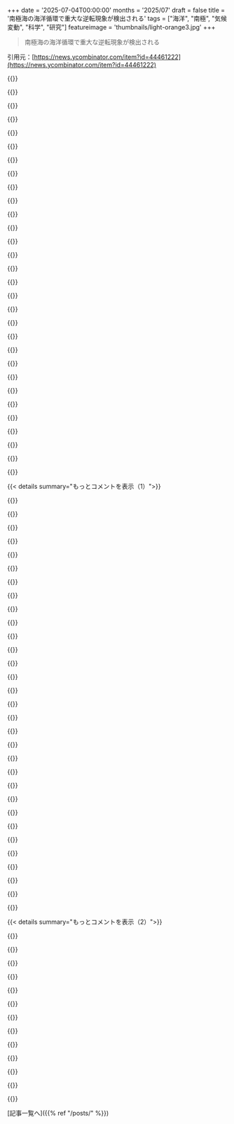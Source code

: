 +++
date = '2025-07-04T00:00:00'
months = '2025/07'
draft = false
title = '南極海の海洋循環で重大な逆転現象が検出される'
tags = ["海洋", "南極", "気候変動", "科学", "研究"]
featureimage = 'thumbnails/light-orange3.jpg'
+++

> 南極海の海洋循環で重大な逆転現象が検出される

引用元：[https://news.ycombinator.com/item?id=44461222](https://news.ycombinator.com/item?id=44461222)




{{<matomeQuote body="南極の南にある深海の噴出孔は本物だけど、小さいよ。年間に炭素がPg Cで数十分の1くらい出る程度。それが大気中のCO₂を2倍にするとかって主張は、観測値や物理的な限界から考えて3桁も流量を大げさに言ってるね。南緯60度以南からの深層水のガス放出の最も楽観的な推定値は年間0.36 Pg C。たとえその3倍の速さで止まらず続いたとしても、プレスリリースの「2倍になる」って主張（895 Pg C増）を正当化するには800年以上かかる計算になるよ。<br>じゃあ塩分逆転で何が起きるかっていうと：<br>－棚氷が温かい底層水に触れて、海面上昇が速まる。<br>－南大洋がCO₂吸収源としての役割を年間Pg Cで数十分の1くらい減らして、全体の海の吸収（年間約2.7 Pg C）を少し下げる。<br>－大気の循環パターンを乱して、大西洋の海洋循環にも影響が出る可能性がある（この関連性はまだ推測だけどね）。" userName="taylorlapeyre" createdAt="2025/07/04 05:49:22" color="#ff33a1">}}




{{<matomeQuote body="原記事を読んでPNASの論文（https://www.pnas.org/doi/10.1073/pnas.2500440122）も見たよ。<br>君が言ってる深海の噴出孔はポイントがズレてると思うな。記事は南極海での冷たいCO₂が豊富な水の湧き上がりについて話してるんであって、噴出孔からの放出じゃないよ。<br>あと、PNASの論文自体はCO₂については特に触れてなくて、湧き上がりについてだけなんだよね。記事のサマリーがプレスリリースを基にしてCO₂と結びつけてるみたい。<br>君が挙げた関連性以外にも、PNASの論文は、今回の結果が、今の氷と海の相互作用モデルではこういう観測トレンドが出てこないことを示してるって指摘してるよ。" userName="mturmon" createdAt="2025/07/04 06:24:22" color="#ff5733">}}




{{<matomeQuote body="確認させてほしいんだけど、「Pg C yr⁻¹」って「年間ペタグラム炭素」って意味で合ってる？<br>それって「C」（炭素）だけの質量？それとも「CO₂」の質量？（12と44で3倍くらい違うから、そんなに重要じゃないかもしれないけど、意味を正確に理解したいんだよね。）" userName="gus_massa" createdAt="2025/07/04 11:17:48" color="">}}




{{<matomeQuote body="あと、なんでより一般的なギガトンじゃなくてペタグラムを使うの？" userName="WithinReason" createdAt="2025/07/05 12:40:45" color="">}}




{{<matomeQuote body="その南極の南にある深海の噴出孔って、正確にはどこにあるの？地図で確認したけど、南極より南に何も見つけられなかったんだ。" userName="vertnerd" createdAt="2025/07/04 10:50:56" color="">}}




{{<matomeQuote body="説明ありがとう！こういうクリックベイトのタイトルが、すごく面白い技術的な気候科学の話の周りに何度も出てきて、無駄なパニックを引き起こすだけでなく、否定論者が「でしょ？」って言ってデマだと指摘して疑念を煽るのに使われちゃうんだよね。マジでイライラするよ。だって、こういう研究って例外なく気候変動が起きてて、どんどん悪化してて、CO₂を増幅させるフィードバックループを引き起こしてるって示してるのにさ。" userName="ImaCake" createdAt="2025/07/04 06:03:08" color="#ff33a1">}}




{{<matomeQuote body="なんかフォーラムのテキトーなコメント一つだけで「デマだ！」って飛びつくのは、ちょっと早すぎない？記者が間違いを犯すことは多いし、それを心に留めておくのは良いけど、フォーラムの素人なんてさらにヒドイもんだよ。" userName="cedilla" createdAt="2025/07/04 08:28:50" color="">}}




{{<matomeQuote body="君が言うこと聞いてると、これって大惨事ってことじゃないの？じゃあ、なんでNet Zero（温暖化ガス実質ゼロ）の取り組みが基本的に崩壊してるの説明できる？なんで多くの国は言うこととやってること違うの？生存がかかってるっていう意見は、全然一致してないみたいだね。" userName="vixen99" createdAt="2025/07/04 06:38:40" color="">}}




{{<matomeQuote body="普通の議論の進め方と違うな。自分の主張が絶対だって言うなら悪い科学者、分からないって言えば良い科学者だ。でも、Global warming、wage gap、それに他の3つの言っちゃいけない話題とか、これら全部について同じ科学的な理由で間違ってる人がいて、そういう人たちは自分が間違ってる可能性を受け入れないんだ。だから、俺の知る限り、Global warmingについて話してる人って、他の科学的に間違ったことを信じてる人たちだけだよ。" userName="eastbound" createdAt="2025/07/04 13:05:20" color="">}}




{{<matomeQuote body="水は氷より密度が高いんだから、棚氷が溶けたら海面って下がるんじゃないの？" userName="irthomasthomas" createdAt="2025/07/04 09:58:30" color="">}}




{{<matomeQuote body="浮いてる氷は溶けて水になっても、もともと押しのけてた水の量と同じだから海面は変わらないよ。でもGreenlandとかAntarcticaみたいな陸の上にある氷が溶けたら、それは海面を上げる原因になるんだ。" userName="_fizz_buzz_" createdAt="2025/07/04 10:15:28" color="#ff33a1">}}




{{<matomeQuote body="実は浮いてる氷が溶けると、ほんの少しだけ海面は上がるんだ。氷は海水より塩分濃度が低いからね。陸地の氷が溶けることによる影響の3％くらいに相当するかな。" userName="belorn" createdAt="2025/07/04 16:55:06" color="">}}




{{<matomeQuote body="確かめる方法は一つだけ…コップに氷入れて観察してみなよ。<br>(追記：やってみた結果報告。水面は変わらないか、測れないくらいの変化だったよ。)<br>(追記2：もっとちゃんとやった実験はこちら：https://skepticalscience.com/Sea-level-rise-due-to-floating-...)" userName="Matumio" createdAt="2025/07/04 10:12:15" color="#45d325">}}




{{<matomeQuote body="海氷はもちろん関係ないけど、post-glacial reboundで海面が下がってる場所もあるよ。詳しくはこちら：https://en.m.wikipedia.org/wiki/Post-glacial_rebound" userName="Avshalom" createdAt="2025/07/04 15:45:43" color="#785bff">}}




{{<matomeQuote body="記事では深層水が暖かいって書いてあるけど、俺の知る限り深層水は冷たくて表層水が熱いんじゃない？ (https://en.wikipedia.org/wiki/Upwelling) 2023年の研究 (https://www.sciencedaily.com/releases/2023/03/230330102327.h...) では、Antarctic overturningが遅くなってるのが観測されてて、これが深層水を暖かくする原因になるって。記事にある論文 (https://www.pnas.org/doi/epub/10.1073/pnas.2500440122) を見るともっとはっきりするけど、極域のSouthern Oceanでは冷たくて塩分濃度の低い表層水の下に、暖かくて塩分濃度の高い深層水があるんだって。冬には冷却や海氷形成で混合が進むけど、この10年は表層水が薄まったせいで混ざりにくくなって、深層の熱が閉じ込められてた。でも2015年以降は逆転して、表層の塩分濃度が上がって混合が進みやすくなり、海氷が記録的な低さになってる、と。" userName="abhijat" createdAt="2025/07/04 05:48:47" color="#785bff">}}




{{<matomeQuote body="あと、このリンクが温かい深層水について説明してるよ。URL:https://en.m.wikipedia.org/wiki/Circumpolar_deep_water" userName="jteg6886" createdAt="2025/07/04 06:11:23" color="#38d3d3">}}




{{<matomeQuote body="閉じ込められた暖かさって言っても、深層水が”熱い”って絶対的な意味じゃないよ。ただ、塩分が多くて密度が高くて、表面より相対的に温かいってこと。" userName="SwtCyber" createdAt="2025/07/04 06:54:42" color="#ff5733">}}




{{<matomeQuote body="一般的に、十分な深さだと海水温は一定らしいね[0]。南極海みたいな高緯度では、どの深さでも一定だよ。<br>表面温度は真水で密度が最大になる4℃より低いと思う（水は負の熱膨張があるから膨張して浮く！）。南極海は塩分が33～34‰で最大密度は0℃以下だけど[1]、それでも周囲温度がさらに低いと冷たい水の方が軽くなるんだ。<br>URL:https://en.wikipedia.org/wiki/File:ThermoclineSeasonDepth.pn...https://en.wikipedia.org/wiki/File:T-S_diagram.pdf" userName="user070223" createdAt="2025/07/04 06:51:41" color="#785bff">}}




{{<matomeQuote body="温度の小さな変化でも、カニみたいな生き物の代謝に大きく影響するってことを思い出したよ。URL:https://www.globalseafood.org/advocate/noaa-confirms-link-be..." userName="Modified3019" createdAt="2025/07/04 07:53:14" color="#38d3d3">}}




{{<matomeQuote body="もし今、深層水が上昇して何百年分も貯め込んだCO2を放出してるなら、地球の気候の仕組みが大きく変わってるってことだよね。斬新な衛星プロセッサのおかげでこれが分かったってのもすごい。" userName="SwtCyber" createdAt="2025/07/04 06:49:49" color="#ff5c5c">}}




{{<matomeQuote body="これが斬新な衛星プロセッサで見つかったって事実を聞くと、このトピックに詳しくない俺みたいな人間は、過去にも同じことが起こったけど観測手段がなかっただけなんじゃないかって思うよ。衛星は数十年しか使ってないけど、地球や海はずっと前からここにあるんだからね。" userName="matt_s" createdAt="2025/07/04 15:29:41" color="#ff33a1">}}




{{<matomeQuote body="過去にもあったし、間接的に観測もしてるよ。北大西洋の海流が止まった時は、西ヨーロッパの一部が氷河に覆われたんだ。気候モデルは特定の範囲内ではすごく正確だよ。その範囲を超えると、今回みたいな未知のティッピングポイントが出てくる。新品の精密機械の予測と、落としてハンマーで叩いた後の予測の違いみたいなもんだね。だから温暖化目標1.5℃は無責任に高すぎたんだ。あと18ヶ月くらいで超えるだろうし、よく分かってる気候学からどんどん外れていくにつれて、この記事みたいなひどいニュースが増えると思うよ。" userName="hedora" createdAt="2025/07/05 02:32:45" color="#ff5c5c">}}




{{<matomeQuote body="”俺たちのデータセットだと2024年の世界の年平均気温は、産業革命前（1850-1900年）の平均より1.62±0.06℃（2.91±0.11°F）高くなるって推定されてる。Berkeley Earthが年平均で1.6℃（2.9°F）を超えたのは初めてで、重要な1.5℃（2.7°F）の閾値を超えたのは2023年にわずかに超えて以来、2回目だ。”<br>URL:https://berkeleyearth.org/global-temperature-report-for-2024..." userName="mistrial9" createdAt="2025/07/07 14:37:31" color="#785bff">}}




{{<matomeQuote body="なんで深層水の方が表面水より溶けてるCO2が多いの？" userName="geysersam" createdAt="2025/07/04 08:44:03" color="">}}




{{<matomeQuote body="深さがあって圧力高いから、もっとガスを溶かすことができるんだよ。" userName="bo0tzz" createdAt="2025/07/04 08:48:00" color="#45d325">}}




{{<matomeQuote body="生物ポンプって知ってる？表面で植物プランクトンとかが作った有機物が、海の深いところに沈んで、そこで分解されてまたCO2に戻るんだってさ。これ詳しいよ：https://en.wikipedia.org/wiki/Biological_pump" userName="pfdietz" createdAt="2025/07/04 14:06:49" color="#45d325">}}




{{<matomeQuote body="小説「the three body problem」みたいに、宇宙人が科学をダメにするためにAIを送ってきたって話あるじゃん？今まさに俺たちが作ったLLMsとかAIがそれをやってる気がするよ。もう何信じていいか分からない。科学はクリックベイト化されてAIがそれを加速させてるし、コメントとかが話をさらにややこしくしてる。宇宙人、もう来てるんじゃない？いつになったらみんな気づいて行動するの？" userName="bawana" createdAt="2025/07/04 11:33:32" color="#38d3d3">}}




{{<matomeQuote body="科学の現状への心配は分かるよ。でも、地球温暖化の大きな問題はもう分かってるんだ。行動できないのは細かい議論のせいじゃなくて、囚人のジレンマみたいな問題の性質と、石油ロビーが政治と繋がってるからなんだよね。" userName="like_any_other" createdAt="2025/07/04 12:38:12" color="#ff5733">}}




{{<matomeQuote body="みんな驚くべきだよね、永久機関を発明したのに企業が利益のために隠蔽しようとしてるんだぜ？陰謀論者が言ってた通りだ！しかもその陰謀論者たちもそれを隠そうとしてるんだよ。唯一違うのは、この永久機関が直射日光の下でしか動かないってことだけだね。" userName="immibis" createdAt="2025/07/04 14:22:38" color="">}}




{{<matomeQuote body="マジで意味分かんないのはさ、その企業のうちの一つには大きな永久機関部門があるのに、それを進めようとする気配が全くないことだよ。" userName="jfengel" createdAt="2025/07/04 19:08:01" color="">}}




{{< details summary="もっとコメントを表示（1）">}}

{{<matomeQuote body="こういう状態って何十年も続いてるんだよ。LLMsが自動化したかもだけど、人間の手でも十分安くて効果的だった。だから、まあ行動なんて起きないよね。みんな現実を見てても行動は難しいのに、解決策にはトレードオフがあるし、コストは誰かに払わせたい。それに、全部デマだって信じてる影響力のある人たちもいるし、進歩はゼロ。問題が加速しないだけでもマシかもね。（まあ、加速してるみたいだけど。）" userName="jfengel" createdAt="2025/07/04 19:05:06" color="#ff33a1">}}




{{<matomeQuote body="でもさ、今の俺たちはこれと逆のことをするのにめっちゃ有利な場所にいるんだよ。AIをうまく使えば、正確な情報を広める大規模なキャンペーンを自動でやれるかもね。" userName="rbanffy" createdAt="2025/07/07 07:21:19" color="">}}




{{<matomeQuote body="それって「科学」のことじゃなくて、クリックベイトなジャーナリズムに文句言ってるだけでしょ？科学とジャーナリズムは別物だよ。まあ、そうは言っても、2011年に敵対的AIが世界を乗っ取って、裏で人類文明を滅ぼそうとしてる状況と今の世界って、見分けつかないよねってのには同意するけどさ。" userName="matthewdgreen" createdAt="2025/07/04 16:46:39" color="">}}




{{<matomeQuote body="LLMは偽情報と戦うチャンスをくれるんだ。たしかに両刃の剣だけど、情報過多な現代では希望を与えてくれるね。自分で全部調べてフィルターして理解するなんて無理だから、LLMがあれば自分に合ったスタイルで深く学べるんだ。" userName="soulofmischief" createdAt="2025/07/04 14:25:54" color="">}}




{{<matomeQuote body="17年前の本のネタバレを気にするのは無理があるよ。特にあのシリーズは、どんどんご都合主義な「あはは、まさか誰も予想しなかっただろう？」みたいな展開で無理やり話を進めるしね。" userName="ethbr1" createdAt="2025/07/04 12:12:04" color="">}}




{{<matomeQuote body="いや、それは違うね。フィクション作品について書くときは、常にネタバレ注意って前置きすべきだよ。" userName="Gud" createdAt="2025/07/04 13:20:40" color="">}}




{{<matomeQuote body="それマジ？ありえない。ネタバレの猶予期間は永遠じゃないよ。SnapeがDumbledoreを殺したとか、LeiaがLukeの妹とか、Paul AtreidesがGod-Emperorになったとか、もう誰もショック受けないでしょ。メディアは公開されて、みんな消費してるんだから。興味がある人はとっくに消費してるはずだよ。" userName="ethbr1" createdAt="2025/07/04 13:47:24" color="">}}




{{<matomeQuote body="こういう本をまだ見たり読んだりしてない人もたくさんいるんだよ。無作為に重要なプロットをばらすのは、ただの嫌がらせだよ。" userName="Gud" createdAt="2025/07/04 14:13:08" color="">}}




{{<matomeQuote body="みんながメディアについていけてないのは私の問題じゃないね。もし誰かが既に別のかたちで存在するものにそこまでこだわるなら、そっちで消費すればいいじゃん？ 10年以上遅れてて、本も読まない人のために自分を検閲するつもりはないよ。" userName="ethbr1" createdAt="2025/07/04 21:02:42" color="">}}




{{<matomeQuote body="何が「問題」なの？誰もあなたに自分を検閲しろなんて言ってないよ。ただ単に、ネタバレの前に何か一言つけてってお願いしてるだけ。" userName="Gud" createdAt="2025/07/05 10:20:59" color="">}}




{{<matomeQuote body="「ネタバレ」で台無しになるストーリーなんて、そもそも見る価値ないでしょ。" userName="_Algernon_" createdAt="2025/07/04 12:13:16" color="">}}




{{<matomeQuote body="ほとんどの気候研究は、気候変動の影響について楽観的な予測から悲観的な予測まで範囲を示すよね。<br>過去30年間の研究がどうなったかを知るのは興味深いだろうな。<br>どうも悲観的な見積もりの方が現実になった気がする。" userName="Ringz" createdAt="2025/07/04 07:16:31" color="">}}




{{<matomeQuote body="https://www.scientificamerican.com/article/climate-science-p...<br>https://www.vice.com/en/article/the-uns-devastating-climate-...<br>古い記事だね。最近は「ドーマリズム」への反発がさらに強くて、十分に悪いニュースを抑圧する力として働いてると思うよ。<br>”Don’t look up！”って感じかな。" userName="exe34" createdAt="2025/07/04 07:25:32" color="#45d325">}}




{{<matomeQuote body="自己強化フィードバックによるティッピングポイントの可能性を無視するのは、ガソリンスタンドの近くでマッチで遊ぶようなものだね。<br>もちろんドーマーたちが間違ったこともある。例えば、2015年9月には北極が氷なしになると予測してた:<br>https://arctic-news.blogspot.com/2013/09/is-the-north-pole-n...<br>でも、俺は狂った主流派よりも、起こりうる悪いことの骨の折れるリストを作る彼らを支持するよ。主流派はまずマッチの供給を増やすことしか考えてないように見えるからね。<br>こちらも見て:<br>https://dothemath.ucsd.edu/post-index/" userName="BlueTemplar" createdAt="2025/07/04 15:38:02" color="#785bff">}}




{{<matomeQuote body="いくら「REEEE-search」したっていいさ。<br>事実は俺たちが全体的な寒冷期にいて、すぐに北へ移動する可能性があることを示してる。<br>「最近の科学」は化石燃料の使用と相関関係の急増を示す傾向にあるけど、こうした研究は俺たちに「橋」を売りつけようとする連中が作ってるから信用できないね。<br>70年代、80年代、そして90年代の一部の科学研究は逆を示してたんだ。<br>これを認めなきゃいけないし、全部考慮に入れなきゃね。<br>ああ、君は怒るだろうけど、それは重要じゃないよ。" userName="hdb385" createdAt="2025/07/07 20:18:54" color="#785bff">}}




{{<matomeQuote body="誰かこれ、簡単な言葉で説明してくれない？<br>何が起きてるのか（5歳児にもわかるように）と、その結果どうなるのかを知りたいんだ。" userName="csomar" createdAt="2025/07/04 05:17:16" color="">}}




{{<matomeQuote body="予測できない天候パターンになるね。<br>乾燥地帯でモンスーンが来たり、モンスーンに頼ってる国が干上がったり…。<br>だから投資も不安定になる。<br>砂漠の谷にある家や工場が洪水になりやすくなったり、発電所のあるダムが機能しなくなったりするかもね。<br>つまり、保険をかけられない富ができたり、あるいはそれがもはや存在しなくなったりするわけさ。" userName="ashoeafoot" createdAt="2025/07/04 05:23:38" color="#ff5c5c">}}




{{<matomeQuote body="そして結果として、居住不可能な地域からの大規模な移住が起こるだろうね。<br>何十億もの人々が影響を受けるとなると、その意味するところを想像するのは難しいよ。" userName="signalToNose" createdAt="2025/07/04 05:59:55" color="">}}




{{<matomeQuote body="南米と中米から北米への気候変動による移住はもう始まってるよ。今アメリカが移民問題だと思ってるなら、その数が桁違いに増えたら移民に関するプロパガンダがどれだけ酷くなるか想像もできないね。" userName="distortionfield" createdAt="2025/07/04 19:51:16" color="">}}




{{<matomeQuote body="流れが逆転することの結果と、大気中のCO2が倍になることの結果、どっちが問題なの？" userName="Workaccount2" createdAt="2025/07/04 05:19:31" color="">}}




{{<matomeQuote body="こういうコメント欄だと、現実離れした推測や気候変動終末論、人間が地球をダメにしてるって皮肉ばっかり出てくるよね。ここは確かな事実を議論する場所じゃないんだよ。" userName="DoneWithAllThat" createdAt="2025/07/04 14:27:27" color="">}}




{{<matomeQuote body="南極海のことはあまり知らなかったんだけど、ちょっと調べたらYouTubeに良い情報があったよ。見てみて。<br>https://www.youtube.com/watch?v=8VMSF28J9H4" userName="n2fole00" createdAt="2025/07/04 07:22:22" color="#38d3d3">}}




{{<matomeQuote body="海流はAMOCで流れると思ってたけど、SMOCdownくらったって感じ？<br>控えめに言われたIPCCの推定値が本当の軌道だってふりを続けてる限り、何度も驚かされるんだろうね。ほとんどの気候科学者が落ち込んでるのも偶然じゃないよ。" userName="moffkalast" createdAt="2025/07/04 07:47:48" color="#785bff">}}




{{<matomeQuote body="ロンドンを見て西に線を引いて、気候を比べてみて。ニューヨークを見て東に行くのと同じだよ。海流がロンドンを暖かく保って、NYCを涼しくしてるんだ。だからこれは重大なこと。南極海に行ったことがあるけど、科学者からずっと講義を受けたんだ。南極の北は、陸地にぶつからずに海が完全に地球を一周できる唯一の場所で、世界の海のエンジンと見なされてる。その海が私たちが排出した余分なCO2のほとんどを吸収してくれてて、たくさん深海に埋められてるんだ。でも海が暖かくなると、CO2をあまり捕まえられなくなって、悪い日が迫ってる。このニュースは、その地域での吸収の低下だけでなく、大気中にさらにCO2を送るだけでなく、他の海流にとって恐ろしく未知のその後の影響があることを知らせてるんだ。" userName="lancewiggs" createdAt="2025/07/04 07:46:02" color="#ff5733">}}




{{<matomeQuote body="どうやって海流がNYCを涼しくしてるの？ロッキー山脈による大気循環の擾乱が原因で、高緯度の空気が北米東部に流れ込むんだと思ってた。そういえば、その後の空気の北への戻りもヨーロッパを暖める原因になってるし、ガルフストリームからの暖かさだけじゃないよ。ガルフストリームは実はアメリカ東部を暖めるんだ、そうそう。<br>https://www.americanscientist.org/article/the-source-of-euro..." userName="pfdietz" createdAt="2025/07/04 14:16:13" color="#45d325">}}




{{<matomeQuote body="次は、AMOCの崩壊だな。" userName="cyberlimerence" createdAt="2025/07/04 05:11:50" color="">}}




{{<matomeQuote body="AMOCは2025年から2075年の間に崩壊する可能性があるっていう報告があったよ。2025年が非常に可能性低いって言われてたけど、そうだといいな…。" userName="SlowTao" createdAt="2025/07/04 06:37:07" color="">}}




{{<matomeQuote body="2050年までに42〜76％（プレプリント）だって。<br>https://youtu.be/-ArfmobaCyc<br>https://arxiv.org/html/2406.11738v1#bib.bib12" userName="burnt-resistor" createdAt="2025/07/07 06:18:41" color="#ff5c5c">}}




{{<matomeQuote body="オーケー、これは心配なニュースだけど、記事から集められた情報だとこれは歴史的なデータがない新しい技術なんだね。なんでこれが南極海が周期的にやってることじゃないって言えるの？" userName="FjordWarden" createdAt="2025/07/04 10:50:14" color="#ff5c5c">}}




{{<matomeQuote body="たぶん、前にも現地調査で歴史的なデータはあったけど、ずっと少なかっただけじゃない？" userName="BlueTemplar" createdAt="2025/07/04 16:22:57" color="">}}

{{</details>}}




{{< details summary="もっとコメントを表示（2）">}}

{{<matomeQuote body="記事からは明確じゃないけど、確かに妥当な推測だね。" userName="FjordWarden" createdAt="2025/07/04 21:44:52" color="">}}




{{<matomeQuote body="もしこれが海のこの部分が画像化／研究されたのが初めてなら、どうやってこれが異常で周期的に起こることじゃないってわかるの？" userName="ars" createdAt="2025/07/04 05:44:14" color="#ff5c5c">}}




{{<matomeQuote body="全く同じこと思ったよ。記事でもこの地域で何か測定できたのが初めてだって何度も言ってるし。私の科学に対する考えでは、物事の通常の状態について結論を出す前に、ある程度の期間測定する必要があると思うんだ。これは気候変動に反対してるわけじゃないけど、こういうジャーナリズムは懐疑論者を煽るだけだと思うよ。" userName="bronco21016" createdAt="2025/07/04 06:53:33" color="#ff5733">}}




{{<matomeQuote body="歴史的なデータは海洋循環モデルと一致してて、これまで安定してたって仮説を補強してるんだよね。今回の新しい観測は、循環が弱まってることと一致してる。原則には賛成だけど、僕の印象（専門家じゃないけど多分違うかも）では、安定した状態を支持する追加データもあった気がするな。" userName="truculent" createdAt="2025/07/04 11:25:06" color="#ff5c5c">}}




{{<matomeQuote body="記事の「南極海は低気温と海氷の複雑な変化で衛星から事実上アクセス不可能だった」って文、マジで意味不明なんだけど！面白い話なのに、この記事全体がAIのゴミなんじゃないかって疑っちゃうよ。" userName="vertnerd" createdAt="2025/07/04 11:00:42" color="">}}




{{<matomeQuote body="専門家じゃない人がすぐに理解できないことを「AIのゴミ」って疑っちゃうのは本当に危険だよ。<br>南極海での衛星の課題について知りたければ、オンラインに情報は山ほどある。ほら、こことか見てみなよ。<br>https://journals.ametsoc.org/view/journals/bams/105/12/BAMS-...<br>僕も専門家じゃないし、最初はわからなかった。現実世界は複雑で理解が難しいもんだよ。" userName="grimborg" createdAt="2025/07/04 12:15:55" color="#ff33a1">}}




{{<matomeQuote body="あなたが貼った記事、なんで昔は「低気温と海氷」のせいで「事実上アクセス不可能」だったのに今は違うのか、説明されてないじゃん。<br>それに、「南極海での衛星の課題」で検索したけど、たくさんじゃなくて情報が見つからなかったよ。<br>追記：結局、課題を議論してるリンクはこれ↓見つけたけど、解決したとは言ってないね。記事の「衛星からアクセス不可能」って主張は全然支持できないな。<br>https://www.tandfonline.com/doi/pdf/10.1080/15481603.2023.21..." userName="PopAlongKid" createdAt="2025/07/04 13:10:28" color="#45d325">}}




{{<matomeQuote body="AIじゃなくてもゴミな記事はあるかもね。ポピュラーサイエンスはいつもちょっと疑って読んだ方がいいよ。論文の翻訳の翻訳だから。<br>例えば、「ET生命発見！」っていう派手な見出しが、実際の論文では「測定器が星の光をちょっと観測した結果、この惑星は焼けても凍ってもないかもね、知らんけど」ってレベルだったりするんだ。" userName="Cthulhu_" createdAt="2025/07/04 12:05:53" color="#785bff">}}




{{<matomeQuote body="あの文章（記事のヤツ）は確かに変だけど、ジャーナリズムの意図を善意に解釈すればほぼ意味は通じると思う。<br>衛星自体じゃなくて、衛星を使ったリモートセンシングの話だよ。それがうまくいかない面白いケースはたくさんある。問題は、モデルが正しいか確認するための現地のデータがすごくお金かかるってことだね。" userName="pastage" createdAt="2025/07/04 12:10:36" color="#ff33a1">}}




{{<matomeQuote body="システムがこれまでの安定状態から遠すぎると、こういうひどいことが起こるんだよ。<br>劇的に違う状態になっちゃって、人口のかなりの部分がいなくなるかもしれないね。" userName="whatever1" createdAt="2025/07/04 05:09:53" color="">}}




{{<matomeQuote body="僕が使う例はこれ。ビルから落ちるのは無害、地上に立つのは無害。大事なのは「移行」なんだ。<br>何百年、何千年か後のどんな気候でも、まあまあ生き残れるだろうけど、その間の期間が本当に大変なんだ。<br>現代の利己的な人たちの話は未来で何千年もの間語り継がれるだろうね。<br>William T Vollemanの’Carbon Ideologies’ってシリーズの本があって、数百・千年後の読者向けに書いてるんだけど、僕らは本質的に悪じゃなくて、目の前の必要性を優先してるだけなんだって指摘してるんだ。" userName="SlowTao" createdAt="2025/07/04 06:22:56" color="#45d325">}}




{{<matomeQuote body="「現代の利己的な人たちの話は未来で何千年もの間語り継がれるだろうね」って言うけど、今の「人々」が過去のどの時代より利己的ってわけじゃないよ。<br>むしろ、これは人類自身の見方とか、大きな脅威に対して集合的に対処する能力を変えるかもしれないね。" userName="hnarn" createdAt="2025/07/04 08:14:42" color="#38d3d3">}}

{{</details>}}



[記事一覧へ]({{% ref "/posts/" %}})
